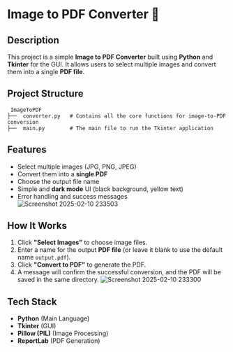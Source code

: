 # Image to PDF Converter 📑

##  Description
This project is a simple **Image to PDF Converter** built using **Python** and **Tkinter** for the GUI. It allows users to select multiple images and convert them into a single **PDF file**.




##  Project Structure
```
 ImageToPDF
├──  converter.py   # Contains all the core functions for image-to-PDF conversion
├──  main.py        # The main file to run the Tkinter application

```

##  Features
- Select multiple images (JPG, PNG, JPEG)
- Convert them into a **single PDF**
- Choose the output file name
- Simple and **dark mode** UI (black background, yellow text)
- Error handling and success messages
![Screenshot 2025-02-10 233503](https://github.com/user-attachments/assets/91f0c7c5-2225-47de-afaf-e0e3f3e806d3)

##  How It Works
1. Click **"Select Images"** to choose image files.
2. Enter a name for the output **PDF file** (or leave it blank to use the default name `output.pdf`).
3. Click **"Convert to PDF"** to generate the PDF.
4. A message will confirm the successful conversion, and the PDF will be saved in the same directory.
   ![Screenshot 2025-02-10 233300](https://github.com/user-attachments/assets/90293762-f228-4370-a417-a2ad43812bce)


##  Tech Stack
- **Python** (Main Language)
- **Tkinter** (GUI)
- **Pillow (PIL)** (Image Processing)
- **ReportLab** (PDF Generation)








